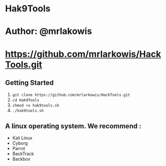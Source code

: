 # Hak9Tools
# Author: @mrlakowis
# https://github.com/mrlarkowis/HackTools.git

## Getting Started
1. ```git clone https://github.com/mrlarkowis/HackTools.git```
2. ```cd Hak9Tools```
3. ```chmod +x hak9tools.sh ```
4. ```./hak9tools.sh ```

## A linux operating system. We recommend :
- Kali Linux
- Cyborg
- Parrot
- BackTrack
- Backbox
